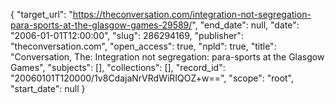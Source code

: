 {
  "target_url": "https://theconversation.com/integration-not-segregation-para-sports-at-the-glasgow-games-29589/", 
  "end_date": null, 
  "date": "2006-01-01T12:00:00", 
  "slug": 286294169, 
  "publisher": "theconversation.com", 
  "open_access": true, 
  "npld": true, 
  "title": "Conversation, The: Integration not segregation: para-sports at the Glasgow Games", 
  "subjects": [], 
  "collections": [], 
  "record_id": "20060101T120000/1v8CdajaNrVRdWiRIQOZ+w==", 
  "scope": "root", 
  "start_date": null
}

